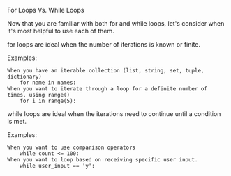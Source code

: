 For Loops Vs. While Loops

Now that you are familiar with both for and while loops, let's consider when it's most helpful to use each of them.

for loops are ideal when the number of iterations is known or finite.

Examples:

    When you have an iterable collection (list, string, set, tuple, dictionary)
        for name in names:
    When you want to iterate through a loop for a definite number of times, using range()
        for i in range(5):

while loops are ideal when the iterations need to continue until a condition is met.

Examples:

    When you want to use comparison operators
        while count <= 100:
    When you want to loop based on receiving specific user input.
        while user_input == 'y':
